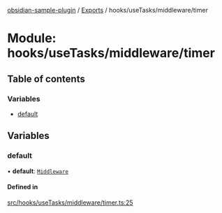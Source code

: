 [obsidian-sample-plugin](../README.md) / [Exports](../modules.md) / hooks/useTasks/middleware/timer

# Module: hooks/useTasks/middleware/timer

## Table of contents

### Variables

- [default](hooks_useTasks_middleware_timer.md#default)

## Variables

### default

• **default**: [`Middleware`](hooks_useTasks_types.md#middleware)

#### Defined in

[src/hooks/useTasks/middleware/timer.ts:25](https://github.com/dromse/personal-grind-manager/blob/1abcd9e/src/hooks/useTasks/middleware/timer.ts#L25)

